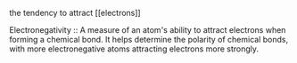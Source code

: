 the tendency to attract [[electrons]]

Electronegativity :: A measure of an atom's ability to attract electrons when forming a chemical bond. It helps determine the polarity of chemical bonds, with more electronegative atoms attracting electrons more strongly.
<!--ID: 1691318180383-->
